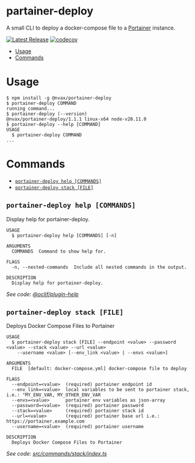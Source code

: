 partainer-deploy
=================

A small CLI to deploy a docker-compose file to a [Portainer](https://www.portainer.io/) instance.

[![Latest Release](https://gitlab.com/nvax/portainer-deploy/-/badges/release.svg)](https://www.npmjs.com/package/@nvax/portainer-deploy)
[![codecov](https://codecov.io/gitlab/nvax/portainer-deploy/graph/badge.svg?token=GISRSV96RO)](https://codecov.io/gitlab/nvax/portainer-deploy) 

<!-- toc -->
* [Usage](#usage)
* [Commands](#commands)
<!-- tocstop -->

# Usage
<!-- usage -->
```sh-session
$ npm install -g @nvax/portainer-deploy
$ portainer-deploy COMMAND
running command...
$ portainer-deploy (--version)
@nvax/portainer-deploy/1.1.1 linux-x64 node-v20.11.0
$ portainer-deploy --help [COMMAND]
USAGE
  $ portainer-deploy COMMAND
...
```
<!-- usagestop -->

# Commands
<!-- commands -->
* [`portainer-deploy help [COMMANDS]`](#portainer-deploy-help-commands)
* [`portainer-deploy stack [FILE]`](#portainer-deploy-stack-file)

## `portainer-deploy help [COMMANDS]`

Display help for portainer-deploy.

```
USAGE
  $ portainer-deploy help [COMMANDS] [-n]

ARGUMENTS
  COMMANDS  Command to show help for.

FLAGS
  -n, --nested-commands  Include all nested commands in the output.

DESCRIPTION
  Display help for portainer-deploy.
```

_See code: [@oclif/plugin-help](https://github.com/oclif/plugin-help/blob/v6.0.8/src/commands/help.ts)_

## `portainer-deploy stack [FILE]`

Deploys Docker Compose Files to Portainer

```
USAGE
  $ portainer-deploy stack [FILE] --endpoint <value> --password <value> --stack <value> --url <value>
    --username <value> [--env_link <value> | --envs <value>]

ARGUMENTS
  FILE  [default: docker-compose.yml] docker-compose file to deploy

FLAGS
  --endpoint=<value>  (required) portainer endpoint id
  --env_link=<value>  local variables to be sent to portainer stack, i.e.: "MY_ENV_VAR, MY_OTHER_ENV_VAR
  --envs=<value>      portainer env variables as json-array
  --password=<value>  (required) portainer password
  --stack=<value>     (required) portainer stack id
  --url=<value>       (required) portainer base url i.e.: https://portainer.example.com
  --username=<value>  (required) portainer username

DESCRIPTION
  Deploys Docker Compose Files to Portainer
```

_See code: [src/commands/stack/index.ts](https://gitlab.com/nvax/portainer-deploy/blob/v1.1.1/src/commands/stack/index.ts)_
<!-- commandsstop -->
